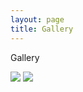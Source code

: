 ```yaml
---
layout: page
title: Gallery
---
```


Gallery

![](https://66.media.tumblr.com/3190efd740ebda51ba7330b98a9cdbed/tumblr_o9unjvk3N41vz406io1_500.jpg)
![](https://66.media.tumblr.com/36d571b7ef26d9aefca33e3e71e45ea4/tumblr_o9uj2iO8ZM1vz406io1_500.jpg)

